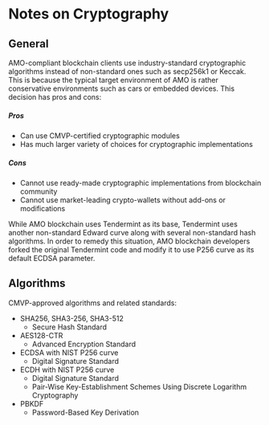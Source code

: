 # Notes on Cryptography

## General
AMO-compliant blockchain clients use industry-standard cryptographic algorithms instead of non-standard ones such as secp256k1 or Keccak. This is because the typical target environment of AMO is rather conservative environments such as cars or embedded devices. This decision has pros and cons:

##### Pros
- Can use CMVP-certified cryptographic modules
- Has much larger variety of choices for cryptographic implementations

##### Cons
- Cannot use ready-made cryptographic implementations from blockchain community
- Cannot use market-leading crypto-wallets without add-ons or modifications

While AMO blockchain uses Tendermint as its base, Tendermint uses another non-standard Edward curve along with several non-standard hash algorithms. In order to remedy this situation, AMO blockchain developers forked the original Tendermint code and modify it to use P256 curve as its default ECDSA parameter.

## Algorithms
CMVP-approved algorithms and related standards:
- SHA256, SHA3-256, SHA3-512
    - Secure Hash Standard
- AES128-CTR
    - Advanced Encryption Standard
- ECDSA with NIST P256 curve
    - Digital Signature Standard
- ECDH with NIST P256 curve
    - Digital Signature Standard
    - Pair-Wise Key-Establishment Schemes Using Discrete Logarithm Cryptography
- PBKDF
    - Password-Based Key Derivation
